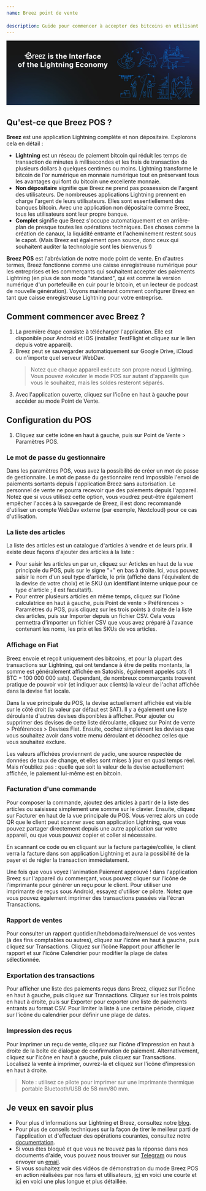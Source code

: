 ```yaml
---
name: Breez point de vente

description: Guide pour commencer à accepter des bitcoins en utilisant Breez POS
---
```


![cover](assets/cover.jpeg)

## Qu'est-ce que Breez POS ?

**Breez** est une application Lightning complète et non dépositaire. Explorons cela en détail :

- **Lightning** est un réseau de paiement bitcoin qui réduit les temps de transaction de minutes à millisecondes et les frais de transaction de plusieurs dollars à quelques centimes ou moins. Lightning transforme le bitcoin de l'or numérique en monnaie numérique tout en préservant tous les avantages qui font du bitcoin une excellente monnaie.
- **Non dépositaire** signifie que Breez ne prend pas possession de l'argent des utilisateurs. De nombreuses applications Lightning prennent en charge l'argent de leurs utilisateurs. Elles sont essentiellement des banques bitcoin. Avec une application non dépositaire comme Breez, tous les utilisateurs sont leur propre banque.
- **Complet** signifie que Breez s'occupe automatiquement et en arrière-plan de presque toutes les opérations techniques. Des choses comme la création de canaux, la liquidité entrante et l'acheminement restent sous le capot. (Mais Breez est également open source, donc ceux qui souhaitent auditer la technologie sont les bienvenus !)

**Breez POS** est l'abréviation de notre mode point de vente. En d'autres termes, Breez fonctionne comme une caisse enregistreuse numérique pour les entreprises et les commerçants qui souhaitent accepter des paiements Lightning (en plus de son mode "standard", qui est comme la version numérique d'un portefeuille en cuir pour le bitcoin, et un lecteur de podcast de nouvelle génération). Voyons maintenant comment configurer Breez en tant que caisse enregistreuse Lightning pour votre entreprise.

## Comment commencer avec Breez ?

1. La première étape consiste à télécharger l'application. Elle est disponible pour Android et iOS (installez TestFlight et cliquez sur le lien depuis votre appareil).
2. Breez peut se sauvegarder automatiquement sur Google Drive, iCloud ou n'importe quel serveur WebDav.
   > Notez que chaque appareil exécute son propre nœud Lightning. Vous pouvez exécuter le mode POS sur autant d'appareils que vous le souhaitez, mais les soldes resteront séparés.
3. Avec l'application ouverte, cliquez sur l'icône en haut à gauche pour accéder au mode Point de Vente.

## Configuration du POS

1. Cliquez sur cette icône en haut à gauche, puis sur Point de Vente > Paramètres POS.

### Le mot de passe du gestionnaire

Dans les paramètres POS, vous avez la possibilité de créer un mot de passe de gestionnaire. Le mot de passe du gestionnaire rend impossible l'envoi de paiements sortants depuis l'application Breez sans autorisation. Le personnel de vente ne pourra recevoir que des paiements depuis l'appareil. Notez que si vous utilisez cette option, vous voudrez peut-être également empêcher l'accès à la sauvegarde de Breez, il est donc recommandé d'utiliser un compte WebDav externe (par exemple, Nextcloud) pour ce cas d'utilisation.

### La liste des articles

La liste des articles est un catalogue d'articles à vendre et de leurs prix. Il existe deux façons d'ajouter des articles à la liste :

- Pour saisir les articles un par un, cliquez sur Articles en haut de la vue principale du POS, puis sur le signe "+" en bas à droite. Ici, vous pouvez saisir le nom d'un seul type d'article, le prix (affiché dans l'équivalent de la devise de votre choix) et le SKU (un identifiant interne unique pour ce type d'article ; il est facultatif).
- Pour entrer plusieurs articles en même temps, cliquez sur l'icône calculatrice en haut à gauche, puis Point de vente > Préférences > Paramètres du POS, puis cliquez sur les trois points à droite de la liste des articles, puis sur Importer depuis un fichier CSV. Cela vous permettra d'importer un fichier CSV que vous avez préparé à l'avance contenant les noms, les prix et les SKUs de vos articles.

### Affichage en Fiat

Breez envoie et reçoit uniquement des bitcoins, et pour la plupart des transactions sur Lightning, qui ont tendance à être de petits montants, la somme est généralement affichée en Satoshis, également appelés sats (1 BTC = 100 000 000 sats). Cependant, de nombreux commerçants trouvent pratique de pouvoir voir (et indiquer aux clients) la valeur de l'achat affichée dans la devise fiat locale.

Dans la vue principale du POS, la devise actuellement affichée est visible sur le côté droit (la valeur par défaut est SAT). Il y a également une liste déroulante d'autres devises disponibles à afficher. Pour ajouter ou supprimer des devises de cette liste déroulante, cliquez sur Point de vente > Préférences > Devises Fiat. Ensuite, cochez simplement les devises que vous souhaitez avoir dans votre menu déroulant et décochez celles que vous souhaitez exclure.

Les valeurs affichées proviennent de yadio, une source respectée de données de taux de change, et elles sont mises à jour en quasi temps réel. Mais n'oubliez pas : quelle que soit la valeur de la devise actuellement affichée, le paiement lui-même est en bitcoin.

### Facturation d'une commande

Pour composer la commande, ajoutez des articles à partir de la liste des articles ou saisissez simplement une somme sur le clavier. Ensuite, cliquez sur Facturer en haut de la vue principale du POS. Vous verrez alors un code QR que le client peut scanner avec son application Lightning, que vous pouvez partager directement depuis une autre application sur votre appareil, ou que vous pouvez copier et coller si nécessaire.

En scannant ce code ou en cliquant sur la facture partagée/collée, le client verra la facture dans son application Lightning et aura la possibilité de la payer et de régler la transaction immédiatement.

Une fois que vous voyez l'animation Paiement approuvé ! dans l'application Breez sur l'appareil du commerçant, vous pouvez cliquer sur l'icône de l'imprimante pour générer un reçu pour le client. Pour utiliser une imprimante de reçus sous Android, essayez d'utiliser ce pilote. Notez que vous pouvez également imprimer des transactions passées via l'écran Transactions.

### Rapport de ventes

Pour consulter un rapport quotidien/hebdomadaire/mensuel de vos ventes (à des fins comptables ou autres), cliquez sur l'icône en haut à gauche, puis cliquez sur Transactions. Cliquez sur l'icône Rapport pour afficher le rapport et sur l'icône Calendrier pour modifier la plage de dates sélectionnée.

### Exportation des transactions

Pour afficher une liste des paiements reçus dans Breez, cliquez sur l'icône en haut à gauche, puis cliquez sur Transactions. Cliquez sur les trois points en haut à droite, puis sur Exporter pour exporter une liste de paiements entrants au format CSV. Pour limiter la liste à une certaine période, cliquez sur l'icône du calendrier pour définir une plage de dates.

### Impression des reçus

Pour imprimer un reçu de vente, cliquez sur l'icône d'impression en haut à droite de la boîte de dialogue de confirmation de paiement. Alternativement, cliquez sur l'icône en haut à gauche, puis cliquez sur Transactions. Localisez la vente à imprimer, ouvrez-la et cliquez sur l'icône d'impression en haut à droite.

> Note : utilisez ce pilote pour imprimer sur une imprimante thermique portable Bluetooth/USB de 58 mm/80 mm.

## Je veux en savoir plus

- Pour plus d'informations sur Lightning et Breez, consultez notre [blog](https://breez.technology/blog).
- Pour plus de conseils techniques sur la façon de tirer le meilleur parti de l'application et d'effectuer des opérations courantes, consultez notre [documentation](https://breez.technology/documentation).
- Si vous êtes bloqué et que vous ne trouvez pas la réponse dans nos documents d'aide, vous pouvez nous trouver sur [Telegram](https://t.me/breez_labs) ou nous envoyer un [email](mailto:support@breez.technology).
- Si vous souhaitez voir des vidéos de démonstration du mode Breez POS en action réalisées par nos fans et utilisateurs, [ici](https://www.youtube.com/watch?v=xxxx) en voici une courte et [ici](https://www.youtube.com/watch?v=xxxx) en voici une plus longue et plus détaillée.

